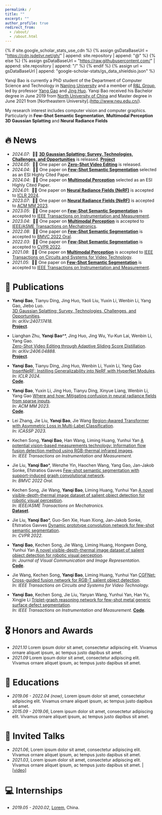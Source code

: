 ```yaml
---
permalink: /
title: ""
excerpt: ""
author_profile: true
redirect_from: 
  - /about/
  - /about.html
---
```


{% if site.google_scholar_stats_use_cdn %}
{% assign gsDataBaseUrl = "https://cdn.jsdelivr.net/gh/" | append: site.repository | append: "@" %}
{% else %}
{% assign gsDataBaseUrl = "https://raw.githubusercontent.com/" | append: site.repository | append: "/" %}
{% endif %}
{% assign url = gsDataBaseUrl | append: "google-scholar-stats/gs_data_shieldsio.json" %}

<span class='anchor' id='about-me'></span>

Yanqi Bao is currently a PhD student of the Department of Computer Science and Technology in [Nanjing University](http://www.nju.edu.cn/) and a member of [R&L Group](https://cs.nju.edu.cn/rl/index.htm), led by professor [Yang Gao](https://cs.nju.edu.cn/gaoyang/index.htm) and [Jing Huo](https://cs.nju.edu.cn/huojing/index.htm). Yanqi Bao received his Bachelor degree in June 2019 from [North University of China](http://www.nuc.edu.cn/) and Master degree in June 2021 from [Northeastern University].(http://www.neu.edu.cn/).

My research interest includes computer vision and computer graphics. Particularly in **Few-Shot Semantic Segmentation**, **Multimodal Perception** **3D Gaussian Splatting** and **Neural Radiance Fields** 



# 🔥 News
- *2024.07*: &nbsp;🎉🎉 [**3D Gaussian Splatting: Survey, Technologies, Challenges, and Opportunities**](https://arxiv.org/pdf/2407.17418) is released. [**Project**](https://github.com/qqqqqqy0227/awesome-3DGS)
- *2024.05*: &nbsp;🎉🎉 One paper on [**Zero-Shot Video Editing**](https://arxiv.org/pdf/2406.04888) is released.
- *2024.04*: &nbsp;🎉🎉 One paper on [**Few-Shot Semantic Segmentation**](https://ieeexplore.ieee.org/abstract/document/9440451/) selected as an ESI Highly Cited Paper.
- *2024.04*: &nbsp;🎉🎉 One paper on [**Multimodal Perception**](https://ieeexplore.ieee.org/abstract/document/9493207/) selected as an ESI Highly Cited Paper.
- *2024.01*: &nbsp;🎉🎉 One paper on [**Neural Radiance Fields (NeRF)**](https://openreview.net/forum?id=aHmNpLlUlb) is accepted to [ICLR 2024](https://iclr.cc/Conferences/2024).
- *2023.07*: &nbsp;🎉🎉 One paper on [**Neural Radiance Fields (NeRF)**](https://dl.acm.org/doi/abs/10.1145/3581783.3613769) is accepted to [ACM MM 2023](https://dl.acm.org/doi/proceedings/10.1145/3581783).
- *2023.05*: &nbsp;🎉🎉 One paper on [**Few-Shot Semantic Segmentation**](https://ieeexplore.ieee.org/abstract/document/10015881/) is accepted to [IEEE Transactions on Instrumentation and Measurement](https://ieeexplore.ieee.org/document/9031597).
- *2023.04*: &nbsp;🎉🎉 One paper on [**Multimodal Perception**](https://ieeexplore.ieee.org/abstract/document/9931143/) is accepted to [IEEE/ASME Transactions on Mechatronics](https://ieeexplore.ieee.org/xpl/RecentIssue.jsp?punumber=3516).
- *2022.08*: &nbsp;🎉🎉 One paper on [**Few-Shot Semantic Segmentation**](https://arxiv.org/pdf/2301.03194) is accepted to [BMVC 2022 Oral](https://bmvc2022.org/).
- *2022.03*: &nbsp;🎉🎉 One paper on [**Few-Shot Semantic Segmentation**](http://openaccess.thecvf.com/content/CVPR2022/papers/Liu_Dynamic_Prototype_Convolution_Network_for_Few-Shot_Semantic_Segmentation_CVPR_2022_paper.pdf) is accepted to [CVPR 2022](https://cvpr2022.thecvf.com/).
- *2021.08*: &nbsp;🎉🎉 One paper on [**Multimodal Perception**](https://ieeexplore.ieee.org/abstract/document/9493207/) is accepted to [IEEE Transactions on Circuits and Systems for Video Technology](https://xplorestaging.ieee.org/xpl/mostRecentIssue.jsp?punumber=76).
- *2021.05*: &nbsp;🎉🎉 One paper on [**Few-Shot Semantic Segmentation**](https://ieeexplore.ieee.org/abstract/document/9440451/) is accepted to [IEEE Transactions on Instrumentation and Measurement](https://ieeexplore.ieee.org/document/9031597).

# 📝 Publications 


- **Yanqi Bao**, Tianyu Ding, Jing Huo, Yaoli Liu, Yuxin Li, Wenbin Li, Yang Gao, Jiebo Luo.  
[3D Gaussian Splatting: Survey, Technologies, Challenges, and Opportunities](https://arxiv.org/pdf/2407.17418).   
_In: arXiv:2407.17418._  
[**Project**](https://github.com/qqqqqqy0227/awesome-3DGS).

- Lianghan Zhu, **Yanqi Bao^***, Jing Huo, Jing Wu, Yu-Kun Lai, Wenbin Li, Yang Gao.  
[Zero-Shot Video Editing through Adaptive Sliding Score Distillation](https://arxiv.org/pdf/2406.04888).   
_In: arXiv:2406.04888._  
[**Project**](https://nips24videoedit.github.io/zeroshot_videoedit/).

- **Yanqi Bao**, Tianyu Ding, Jing Huo, Wenbin Li, Yuxin Li, Yang Gao 
[InsertNeRF: Instilling Generalizability into NeRF with HyperNet Modules](https://openreview.net/forum?id=aHmNpLlUlb).   
_In: ICLR 2024._  
[**Code**](https://github.com/bbbbby-99/InsertNeRF/).

- **Yanqi Bao**, Yuxin Li, Jing Huo, Tianyu Ding, Xinyue Liang, Wenbin Li, Yang Gao
[Where and how: Mitigating confusion in neural radiance fields from sparse inputs](https://dl.acm.org/doi/abs/10.1145/3581783.3613769).   
_In: ACM MM 2023._  
[**Code**](https://github.com/bbbbby-99/WaH-NeRF).

- Lei Zhang, Jie Liu, **Yanqi Bao**, Jie Wang
[Region-Awared Transformer with Asymmetric Loss in Multi-Label Classification](https://ieeexplore.ieee.org/abstract/document/10095686/).   
_In: ICASSP 2023._  

- Kechen Song, **Yanqi Bao**, Han Wang, Liming Huang, Yunhui Yan
[A potential vision-based measurements technology: Information flow fusion detection method using RGB-thermal infrared images](https://ieeexplore.ieee.org/abstract/document/10015881/).   
_In: IEEE Transactions on Instrumentation and Measurement._

- Jie Liu, **Yanqi Bao***, Wenzhe Yin, Haochen Wang, Yang Gao, Jan-Jakob Sonke, Efstratios Gavves
[Few-shot semantic segmentation with support-induced graph convolutional network](https://arxiv.org/pdf/2301.03194).   
_In: BMVC 2022 Oral._

- Kechen Song, Jie Wang, **Yanqi Bao**, Liming Huang, Yunhui Yan
[A novel visible-depth-thermal image dataset of salient object detection for robotic visual perception](https://ieeexplore.ieee.org/abstract/document/9931143/).   
_In: IEEE/ASME Transactions on Mechatronics._  
[**Dataset**](https://github.com/VDT-2048/VDT-Dataset).

- Jie Liu, **Yanqi Bao***, Guo-Sen Xie, Huan Xiong, Jan-Jakob Sonke, Efstratios Gavves
[Dynamic prototype convolution network for few-shot semantic segmentation](http://openaccess.thecvf.com/content/CVPR2022/html/Liu_Dynamic_Prototype_Convolution_Network_for_Few-Shot_Semantic_Segmentation_CVPR_2022_paper.html).   
_In: CVPR 2022._

- **Yanqi Bao**, Kechen Song, Jie Wang, Liming Huang, Hongwen Dong, Yunhui Yan
[A novel visible-depth-thermal image dataset of salient object detection for robotic visual perception](https://ieeexplore.ieee.org/abstract/document/9931143/).   
_In: Journal of Visual Communication and Image Representation._  
[**Code**](https://github.com/bbbbby-99/V-T-few-shot-semantic-segmentation).

- Jie Wang, Kechen Song, **Yanqi Bao**, Liming Huang, Yunhui Yan
[CGFNet: Cross-guided fusion network for RGB-T salient object detection](https://ieeexplore.ieee.org/abstract/document/9493207/).   
_In: IEEE Transactions on Circuits and Systems for Video Technology._

- **Yanqi Bao**, Kechen Song, Jie Liu, Yanyan Wang, Yunhui Yan, Han Yu, Xingjie Li
[Triplet-graph reasoning network for few-shot metal generic surface defect segmentation](https://ieeexplore.ieee.org/abstract/document/9440451/).   
_In: IEEE Transactions on Instrumentation and Measurement._
[**Code**](https://github.com/bbbbby-99/TGRNet-Surface-Defect-Segmentation).




# 🎖 Honors and Awards
- *2021.10* Lorem ipsum dolor sit amet, consectetur adipiscing elit. Vivamus ornare aliquet ipsum, ac tempus justo dapibus sit amet. 
- *2021.09* Lorem ipsum dolor sit amet, consectetur adipiscing elit. Vivamus ornare aliquet ipsum, ac tempus justo dapibus sit amet. 

# 📖 Educations
- *2019.06 - 2022.04 (now)*, Lorem ipsum dolor sit amet, consectetur adipiscing elit. Vivamus ornare aliquet ipsum, ac tempus justo dapibus sit amet. 
- *2015.09 - 2019.06*, Lorem ipsum dolor sit amet, consectetur adipiscing elit. Vivamus ornare aliquet ipsum, ac tempus justo dapibus sit amet. 

# 💬 Invited Talks
- *2021.06*, Lorem ipsum dolor sit amet, consectetur adipiscing elit. Vivamus ornare aliquet ipsum, ac tempus justo dapibus sit amet. 
- *2021.03*, Lorem ipsum dolor sit amet, consectetur adipiscing elit. Vivamus ornare aliquet ipsum, ac tempus justo dapibus sit amet.  \| [\[video\]](https://github.com/)

# 💻 Internships
- *2019.05 - 2020.02*, [Lorem](https://github.com/), China.
